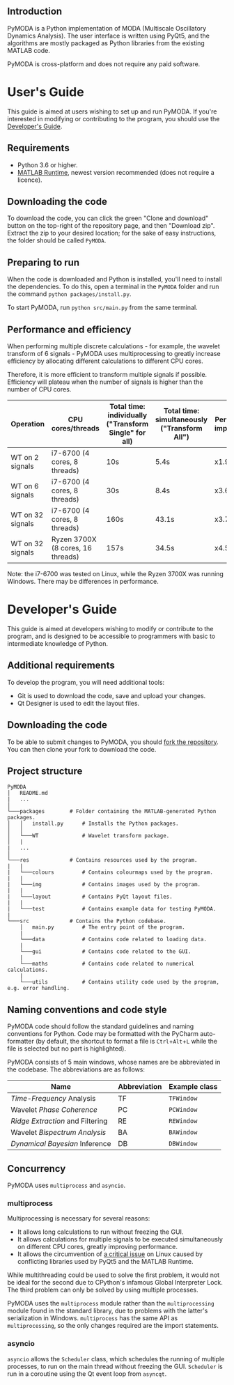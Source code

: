 ## Introduction

PyMODA is a Python implementation of MODA (Multiscale Oscillatory Dynamics Analysis). 
The user interface is written using PyQt5, and the algorithms are mostly packaged as Python libraries from the existing MATLAB code.

PyMODA is cross-platform and does not require any paid software.

# User's Guide

This guide is aimed at users wishing to set up and run PyMODA. If you're interested in modifying or contributing to the program, you should use the [Developer's Guide](#developers-guide).

## Requirements
- Python 3.6 or higher.
- [MATLAB Runtime](https://www.mathworks.com/products/compiler/matlab-runtime.html), 
newest version recommended (does not require a licence).

## Downloading the code
To download the code, you can click the green "Clone and download" button on the top-right of the repository page, and then "Download zip". Extract the zip to your desired location; for the sake of easy instructions, the folder should be called `PyMODA`.

## Preparing to run
When the code is downloaded and Python is installed, you'll need to install the dependencies. To do this, open a terminal in the `PyMODA` folder and run the command `python packages/install.py`.

To start PyMODA, run `python src/main.py` from the same terminal.

## Performance and efficiency

When performing multiple discrete calculations - for example, the wavelet transform of 6 signals - PyMODA uses multiprocessing to greatly increase efficiency by allocating 
different calculations to different CPU cores.

Therefore, it is more efficient to transform multiple signals if possible. Efficiency will plateau when the number of signals is higher than the number of CPU cores.

| Operation | CPU cores/threads | Total time: individually ("Transform Single" for all) | Total time: simultaneously ("Transform All") | Performance improvement |
| ------------- | ------------- | ------------- | ------ | ------ |
| WT on 2 signals | i7-6700 (4 cores, 8 threads) | 10s | 5.4s | x1.9 |
| WT on 6 signals | i7-6700 (4 cores, 8 threads) | 30s | 8.4s | x3.6 |
| WT on 32 signals | i7-6700 (4 cores, 8 threads) | 160s | 43.1s | x3.7 |
| WT on 32 signals | Ryzen 3700X (8 cores, 16 threads) | 157s | 34.5s | x4.55 |

Note: the i7-6700 was tested on Linux, while the Ryzen 3700X was running Windows. There may be differences in performance.

# Developer's Guide

This guide is aimed at developers wishing to modify or contribute to the program, and is 
designed to be accessible to programmers with basic to intermediate knowledge of Python.

## Additional requirements
To develop the program, you will need additional tools:
- Git is used to download the code, save and upload your changes.
- Qt Designer is used to edit the layout files.

## Downloading the code
To be able to submit changes to PyMODA, you should [fork the repository](https://help.github.com/en/articles/fork-a-repo). You can then clone your fork to download the code.

## Project structure

```
PyMODA
│   README.md
|   ...
│
└───packages        # Folder containing the MATLAB-generated Python packages.
│   │   install.py      # Installs the Python packages.
│   │
│   └───WT              # Wavelet transform package.
│   |
|   ...
│
└───res             # Contains resources used by the program.
|   |
|   └───colours         # Contains colourmaps used by the program.
|   |
|   └───img             # Contains images used by the program.
|   |
|   └───layout          # Contains PyQt layout files.
|   |
|   └───test            # Contains example data for testing PyMODA.
|
└───src             # Contains the Python codebase.
    │   main.py         # The entry point of the program.
    |
    └───data            # Contains code related to loading data.
    |
    └───gui             # Contains code related to the GUI.
    |
    └───maths           # Contains code related to numerical calculations.
    |
    └───utils           # Contains utility code used by the program, e.g. error handling.
```

## Naming conventions and code style

PyMODA code should follow the standard guidelines and naming conventions for Python. Code may be formatted with the PyCharm auto-formatter (by default, the shortcut to format a file is `Ctrl`+`Alt`+`L` while the file is selected but no part is highlighted). 

PyMODA consists of 5 main windows, whose names are be abbreviated in the codebase. The abbreviations are as follows:

| Name  | Abbreviation | Example class |
| ------------- | ------------- | ------------- |
| *Time-Frequency* Analysis  | TF | `TFWindow` |
| Wavelet *Phase Coherence* | PC | `PCWindow` |
| *Ridge Extraction* and Filtering  | RE | `REWindow` |
| Wavelet *Bispectrum Analysis*  | BA | `BAWindow` |
| *Dynamical Bayesian* Inference  | DB | `DBWindow` |

## Concurrency

PyMODA uses `multiprocess` and `asyncio`.

### multiprocess

Multiprocessing is necessary for several reasons:
- It allows long calculations to run without freezing the GUI.
- It allows calculations for multiple signals to be executed simultaneously on different CPU cores,
greatly improving performance.
- It allows the circumvention of [a critical issue](https://stackoverflow.com/questions/56758952/matlab-generated-python-packages-conflict-with-pyqt5-on-ubuntu-possible-librar) 
on Linux caused by conflicting libraries used by PyQt5 and the 
MATLAB Runtime.

While multithreading could be used to solve the first problem, it would not be ideal for 
the second due to CPython's infamous Global Interpreter Lock. The third problem can only be solved by 
using multiple processes.

PyMODA uses the `multiprocess` module rather than the `multiprocessing` module found in 
the standard library, due to problems with the latter's serialization in Windows. 
`multiprocess` has the same API as `multiprocessing`, so the only changes required are the import statements.

### asyncio

`asyncio` allows the `Scheduler` class, which schedules the running of multiple processes, 
to run on the main thread without freezing the GUI. `Scheduler` is run in a coroutine using the Qt event loop from `asyncqt`.